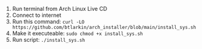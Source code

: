 1. Run terminal from Arch Linux Live CD
2. Connect to internet
3. Run this command:
`curl -LO https://github.com/btlarkin/arch_installer/blob/main/install_sys.sh`
4. Make it executeable:
`sudo chmod +x install_sys.sh`
5. Run script:
`./install_sys.sh`
